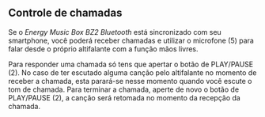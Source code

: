 ﻿## Controle de chamadas

Se o *Energy Music Box BZ2 Bluetooth* está sincronizado com seu smartphone, você poderá receber chamadas e utilizar o microfone (5) para falar desde o próprio altifalante com a função mãos livres.

Para responder uma chamada só tens que apertar o botão de PLAY/PAUSE (2). No caso de ter escutado alguma canção pelo altifalante no momento de receber a chamada, esta parará-se nesse momento quando você escute o tom de chamada.  Para terminar a chamada, aperte de novo o botão de PLAY/PAUSE (2), a canção será retomada no momento da recepção da chamada.

